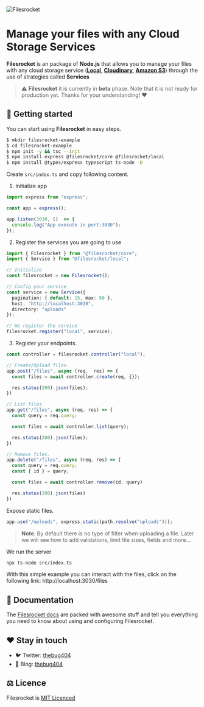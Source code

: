 ![Filesrocket](https://user-images.githubusercontent.com/64434514/148323581-1afc535f-fb2b-4e81-808a-19afe5b4c7c9.png)

# Manage your files with any Cloud Storage Services

**Filesrocket** is an package of **Node.js** that allows you to manage your files with any cloud storage service ([**Local**](https://github.com/Filesrocket/filesrocket-local), [**Cloudinary**](https://github.com/Filesrocket/filesrocket-cloudinary), [**Amazon S3**](https://github.com/Filesrocket/filesrocket-amazons3)) through the use of strategies called **Services**

> ⚠️ **Filesrocket** it is currently in **beta** phase. Note that it is not ready for production yet. Thanks for your understanding! ❤️
  
## 🚀 Getting started

You can start using **Filesrocket** in easy steps.

```bash
$ mkdir filesrocket-example
$ cd filesrocket-example
$ npm init -y && tsc --init
$ npm install express @filesrocket/core @filesrocket/local
$ npm install @types/express typescript ts-node -D
```

Create `src/index.ts` and copy following content.

1. Initialize app

```ts
import express from "express";

const app = express();

app.listen(3030, ()  => {
  console.log("App execute in port:3030");
});
```

2. Register the services you are going to use

```ts
import { Filesrocket } from "@filesrocket/core";
import { Service } from "@filesrocket/local";

// Initialize
const filesrocket = new Filesrocket();

// Config your service
const service = new Service({
  pagination: { default: 15, max: 50 },
  host: "http://localhost:3030",
  directory: "uploads"
});

// We register the service
filesrocket.register("local", service);
```

3. Register your endpoints.

```ts
const controller = filesrocket.controller("local");

// Create/Upload files.
app.post("/files", async (req,  res) => {
  const files = await controller.create(req, {});

  res.status(200).json(files);
})

// List files.
app.get("/files", async (req, res) => {
  const query = req.query;

  const files = await controller.list(query);

  res.status(200).json(files);
})

// Remove files.
app.delete("/files", async (req, res) => {
  const query = req.query;
  const { id } = query;

  const files = await controller.remove(id, query)

  res.status(200).json(files)
})
```

Expose static files.

```ts
app.use("/uploads", express.static(path.resolve("uploads")));
```

> **Note**: By default there is no type of filter when uploading a file. Later we will see how to add validations, limit file sizes, fields and more...

We run the server

```bash
npx ts-node src/index.ts
```

With this simple example you can interact with the files, click on the following link: http://localhost:3030/files

## 📙 Documentation

The [Filesrocket docs]() are packed with awesome stuff and tell you everything you need to know about using and configuring Filesrocket.

## ❤️ Stay in touch

- 🐦 Twitter: [thebug404](https://twitter.com/thebug404)
- 📰 Blog: [thebug404](https://thebug.hashnode.dev)

## ⚖️ Licence

Filesrocket is [MIT Licenced](/LICENCE)
